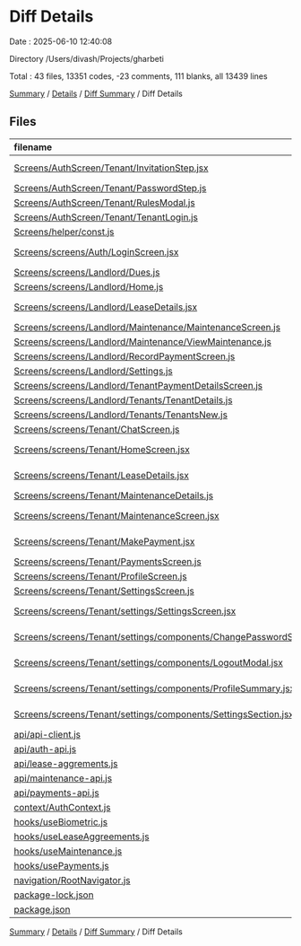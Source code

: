 # Diff Details

Date : 2025-06-10 12:40:08

Directory /Users/divash/Projects/gharbeti

Total : 43 files,  13351 codes, -23 comments, 111 blanks, all 13439 lines

[Summary](results.md) / [Details](details.md) / [Diff Summary](diff.md) / Diff Details

## Files
| filename | language | code | comment | blank | total |
| :--- | :--- | ---: | ---: | ---: | ---: |
| [Screens/AuthScreen/Tenant/InvitationStep.jsx](/Screens/AuthScreen/Tenant/InvitationStep.jsx) | JavaScript JSX | 118 | 0 | 11 | 129 |
| [Screens/AuthScreen/Tenant/PasswordStep.js](/Screens/AuthScreen/Tenant/PasswordStep.js) | JavaScript | -1 | 0 | 1 | 0 |
| [Screens/AuthScreen/Tenant/RulesModal.js](/Screens/AuthScreen/Tenant/RulesModal.js) | JavaScript | 1 | 6 | 1 | 8 |
| [Screens/AuthScreen/Tenant/TenantLogin.js](/Screens/AuthScreen/Tenant/TenantLogin.js) | JavaScript | 56 | 0 | 5 | 61 |
| [Screens/helper/const.js](/Screens/helper/const.js) | JavaScript | 20 | 0 | 2 | 22 |
| [Screens/screens/Auth/LoginScreen.jsx](/Screens/screens/Auth/LoginScreen.jsx) | JavaScript JSX | 188 | 4 | 16 | 208 |
| [Screens/screens/Landlord/Dues.js](/Screens/screens/Landlord/Dues.js) | JavaScript | 13 | -91 | -4 | -82 |
| [Screens/screens/Landlord/Home.js](/Screens/screens/Landlord/Home.js) | JavaScript | -1 | 23 | 0 | 22 |
| [Screens/screens/Landlord/LeaseDetails.jsx](/Screens/screens/Landlord/LeaseDetails.jsx) | JavaScript JSX | 265 | 3 | 23 | 291 |
| [Screens/screens/Landlord/Maintenance/MaintenanceScreen.js](/Screens/screens/Landlord/Maintenance/MaintenanceScreen.js) | JavaScript | 25 | -4 | 1 | 22 |
| [Screens/screens/Landlord/Maintenance/ViewMaintenance.js](/Screens/screens/Landlord/Maintenance/ViewMaintenance.js) | JavaScript | 18 | 0 | -3 | 15 |
| [Screens/screens/Landlord/RecordPaymentScreen.js](/Screens/screens/Landlord/RecordPaymentScreen.js) | JavaScript | 114 | 1 | 6 | 121 |
| [Screens/screens/Landlord/Settings.js](/Screens/screens/Landlord/Settings.js) | JavaScript | 56 | 2 | 5 | 63 |
| [Screens/screens/Landlord/TenantPaymentDetailsScreen.js](/Screens/screens/Landlord/TenantPaymentDetailsScreen.js) | JavaScript | 38 | 7 | 0 | 45 |
| [Screens/screens/Landlord/Tenants/TenantDetails.js](/Screens/screens/Landlord/Tenants/TenantDetails.js) | JavaScript | -27 | 0 | 1 | -26 |
| [Screens/screens/Landlord/Tenants/TenantsNew.js](/Screens/screens/Landlord/Tenants/TenantsNew.js) | JavaScript | -5 | 0 | -1 | -6 |
| [Screens/screens/Tenant/ChatScreen.js](/Screens/screens/Tenant/ChatScreen.js) | JavaScript | 5 | 0 | 0 | 5 |
| [Screens/screens/Tenant/HomeScreen.jsx](/Screens/screens/Tenant/HomeScreen.jsx) | JavaScript JSX | 1 | 0 | 0 | 1 |
| [Screens/screens/Tenant/LeaseDetails.jsx](/Screens/screens/Tenant/LeaseDetails.jsx) | JavaScript JSX | -8 | 6 | -2 | -4 |
| [Screens/screens/Tenant/MaintenanceDetails.js](/Screens/screens/Tenant/MaintenanceDetails.js) | JavaScript | -3 | 3 | 0 | 0 |
| [Screens/screens/Tenant/MaintenanceScreen.jsx](/Screens/screens/Tenant/MaintenanceScreen.jsx) | JavaScript JSX | 11 | 0 | 2 | 13 |
| [Screens/screens/Tenant/MakePayment.jsx](/Screens/screens/Tenant/MakePayment.jsx) | JavaScript JSX | 0 | 5 | 1 | 6 |
| [Screens/screens/Tenant/PaymentsScreen.js](/Screens/screens/Tenant/PaymentsScreen.js) | JavaScript | 18 | 0 | -1 | 17 |
| [Screens/screens/Tenant/ProfileScreen.js](/Screens/screens/Tenant/ProfileScreen.js) | JavaScript | -1 | 0 | 0 | -1 |
| [Screens/screens/Tenant/SettingsScreen.js](/Screens/screens/Tenant/SettingsScreen.js) | JavaScript | -457 | -7 | -34 | -498 |
| [Screens/screens/Tenant/settings/SettingsScreen.jsx](/Screens/screens/Tenant/settings/SettingsScreen.jsx) | JavaScript JSX | 180 | 9 | 14 | 203 |
| [Screens/screens/Tenant/settings/components/ChangePasswordSheet.jsx](/Screens/screens/Tenant/settings/components/ChangePasswordSheet.jsx) | JavaScript JSX | 161 | 0 | 11 | 172 |
| [Screens/screens/Tenant/settings/components/LogoutModal.jsx](/Screens/screens/Tenant/settings/components/LogoutModal.jsx) | JavaScript JSX | 49 | 0 | 5 | 54 |
| [Screens/screens/Tenant/settings/components/ProfileSummary.jsx](/Screens/screens/Tenant/settings/components/ProfileSummary.jsx) | JavaScript JSX | 27 | 0 | 4 | 31 |
| [Screens/screens/Tenant/settings/components/SettingsSection.jsx](/Screens/screens/Tenant/settings/components/SettingsSection.jsx) | JavaScript JSX | 52 | 0 | 5 | 57 |
| [api/api-client.js](/api/api-client.js) | JavaScript | 0 | 1 | 0 | 1 |
| [api/auth-api.js](/api/auth-api.js) | JavaScript | 0 | 0 | 1 | 1 |
| [api/lease-aggrements.js](/api/lease-aggrements.js) | JavaScript | 39 | 3 | 5 | 47 |
| [api/maintenance-api.js](/api/maintenance-api.js) | JavaScript | 7 | -1 | 2 | 8 |
| [api/payments-api.js](/api/payments-api.js) | JavaScript | 67 | 1 | 6 | 74 |
| [context/AuthContext.js](/context/AuthContext.js) | JavaScript | 8 | 0 | 0 | 8 |
| [hooks/useBiometric.js](/hooks/useBiometric.js) | JavaScript | 98 | 0 | 14 | 112 |
| [hooks/useLeaseAggreements.js](/hooks/useLeaseAggreements.js) | JavaScript | 38 | 3 | 6 | 47 |
| [hooks/useMaintenance.js](/hooks/useMaintenance.js) | JavaScript | 1 | 1 | 0 | 2 |
| [hooks/usePayments.js](/hooks/usePayments.js) | JavaScript | 57 | 2 | 7 | 66 |
| [navigation/RootNavigator.js](/navigation/RootNavigator.js) | JavaScript | 1 | 0 | 0 | 1 |
| [package-lock.json](/package-lock.json) | JSON | 12,121 | 0 | 1 | 12,122 |
| [package.json](/package.json) | JSON | 1 | 0 | 0 | 1 |

[Summary](results.md) / [Details](details.md) / [Diff Summary](diff.md) / Diff Details